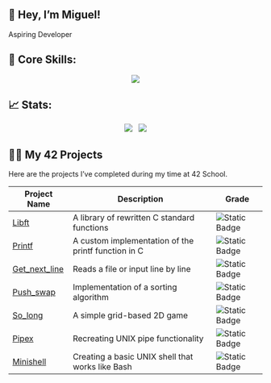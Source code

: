 ## 👋 Hey, I’m Miguel!
Aspiring Developer

## 🚀 Core Skills:
<p align="center">
  <a href="https://skillicons.dev">
    <img src="https://skillicons.dev/icons?i=git,c,html,js,css,react,mongodb,tailwind" />
  </a>
</p>


## 📈 Stats:
<p align="center">
  <img src="https://github-readme-streak-stats.herokuapp.com/?user=m3irel3s&theme=github_dark&hide_border=true&border_radius=10"/>&nbsp;&nbsp;
  <img src="https://github-readme-stats.vercel.app/api/top-langs/?username=m3irel3s&theme=github_dark&hide_border=true&border_radius=10&layout=compact"/>
</p>


## 👨‍💻 My 42 Projects

Here are the projects I’ve completed during my time at 42 School.

| **Project Name**    | **Description**                                      | **Grade**                                                                 |
|---------------------|------------------------------------------------------|---------------------------------------------------------------------------|
| [Libft](https://github.com/m3irel3s/42_Libft)                | A library of rewritten C standard functions         | ![Static Badge](https://img.shields.io/badge/125%2F100-%2328a745?style=flat) |
| [Printf](https://github.com/m3irel3s/42_Ft_Printf)           | A custom implementation of the printf function in C | ![Static Badge](https://img.shields.io/badge/100%2F100-%2328a745?style=flat) |
| [Get_next_line](https://github.com/m3irel3s/42_Get_next_line)| Reads a file or input line by line                  | ![Static Badge](https://img.shields.io/badge/125%2F100-%2328a745?style=flat) |
| [Push_swap](https://github.com/m3irel3s/42_Push_swap)        | Implementation of a sorting algorithm               | ![Static Badge](https://img.shields.io/badge/96%2F100-%2328a745?style=flat)  |
| [So_long](https://github.com/m3irel3s/42_So_long)            | A simple grid-based 2D game                         | ![Static Badge](https://img.shields.io/badge/125%2F100-%2328a745?style=flat) |
| [Pipex](https://github.com/m3irel3s/42_Pipex)                | Recreating UNIX pipe functionality                  | ![Static Badge](https://img.shields.io/badge/100%2F100-%2328a745?style=flat) |
| [Minishell](https://github.com/m3irel3s/42_Minishell)        | Creating a basic UNIX shell that works like Bash    | ![Static Badge](https://img.shields.io/badge/99%2F100-%2328a745?style=flat) |
